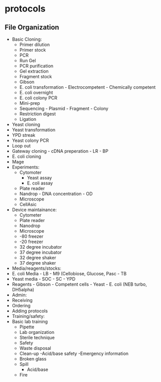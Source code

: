 protocols
=========

File Organization
------------

- Basic Cloning:
  - Primer dilution
  - Primer stock
  - PCR
  - Run Gel
  - PCR purification
  - Gel extraction
  - Fragment stock
  - Gibson
  - E. coli transformation
   		- Electrocompetent
   		- Chemically competent
  - E. coli overnight
  - E. coli colony PCR
  - Mini-prep
  - Sequencing
    	- Plasmid
    	- Fragment
    	- Colony
  - Restriction digest
  - Ligation
-	Yeast cloning
  -	Yeast transformation
  - YPD streak
  - Yeast colony PCR
  - Loop out
  - Gateway cloning
    	- cDNA preperation
    	- LR
    	- BP
-	E. coli cloning
  -	Mage
- Experiments:
	- Cytomoter
    	- Yeast assay
    	- E. coli assay
  - Plate reader
  - Nandrop
    	-	DNA concentration
    	-	OD
  - Microscope
  - CellAsic
- Device maintainance:
  - Cytometer
  - Plate reader
  - Nanodrop
  - Microscope
  - -80 freezer
  - -20 freezer
  - 32 degree incubator
  - 37 degree incubator
  - 32 degree shaker
  - 37 degree shaker
-	Media/reagents/stocks:
  - E. coli Media
    	-	LB
    	-	M9 (Cellobiose, Glucose, Pasc
    	-	TB
  -	Yeast media
    	- SOC
    	-	SC
    	-	YPD
  -	Reagents
    	-	Gibson
    	-	Competent cells
      	-	Yeast
      	-	E. coli (NEB turbo, DH5alpha)
-	Admin:
  -	Receiving
  -	Ordering
  -	Adding protocols
-	Training/safety:
  -	Basic lab training
    -	Pipette
    -	Lab organization
    -	Sterile technique
    -	Safety
    -	Waste disposal
    -	Clean-up
    -Acid/base safety
  -Emergency information
    -	Broken glass
    - Spill
      - Acid/base
    -	Fire

